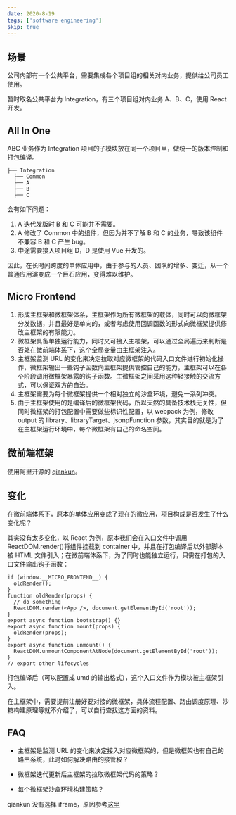 ```yaml
---
date: 2020-8-19
tags: ['software engineering']
skip: true
---
```


## 场景

公司内部有一个公共平台，需要集成各个项目组的相关对内业务，提供给公司员工使用。

暂时取名公共平台为 Integration，有三个项目组对内业务 A、B、C，使用 React 开发。

## All In One

ABC 业务作为 Integration 项目的子模块放在同一个项目里，做统一的版本控制和打包编译。

```
├── Integration
  ├── Common
  ├── A
  ├── B
  ├── C
```

会有如下问题：

1. A 迭代发版时 B 和 C 可能并不需要。
2. A 修改了 Common 中的组件，但因为并不了解 B 和 C 的业务，导致该组件不兼容 B 和 C 产生 bug。
3. 中途需要接入项目组 D，D 是使用 Vue 开发的。

因此，在长时间跨度的单体应用中，由于参与的人员、团队的增多、变迁，从一个普通应用演变成一个巨石应用，变得难以维护。

## Micro Frontend

1. 形成主框架和微框架体系，主框架作为所有微框架的载体，同时可以向微框架分发数据，并且最好是单向的，或者考虑使用回调函数的形式向微框架提供修改主框架的有限能力。
2. 微框架具备单独运行能力，同时又可接入主框架，可以通过全局遍历来判断是否处在微前端体系下，这个全局变量由主框架注入。
3. 主框架监测 URL 的变化来决定拉取对应微框架的代码入口文件进行初始化操作，微框架输出一些钩子函数向主框架提供管控自己的能力，主框架可以在各个阶段调用微框架暴露的钩子函数。主微框架之间采用这种轻接触的交流方式，可以保证双方的自治。
4. 主框架需要为每个微框架提供一个相对独立的沙盒环境，避免一系列冲突。
5. 由于主框架使用的是编译后的微框架代码，所以天然的具备技术栈无关性，但同时微框架的打包配置中需要做些标识性配置，以 webpack 为例，修改 output 的 library、libraryTarget、jsonpFunction 参数，其实目的就是为了在主框架运行环境中，每个微框架有自己的命名空间。

## 微前端框架

使用阿里开源的 [qiankun](https://qiankun.umijs.org/)。

## 变化

在微前端体系下，原本的单体应用变成了现在的微应用，项目构成是否发生了什么变化呢？

其实没有太多变化，以 React 为例，原本我们会在入口文件中调用 ReactDOM.render()将组件挂载到 container 中，并且在打包编译后以外部脚本被 HTML 文件引入；在微前端体系下，为了同时也能独立运行，只需在打包的入口文件输出钩子函数：

```tsx
if (window.__MICRO_FRONTEND__) {
  oldRender();
}
function oldRender(props) {
  // do something
  ReactDOM.render(<App />, document.getElementById('root'));
}
export async function bootstrap() {}
export async function mount(props) {
  oldRender(props);
}
export async function unmount() {
  ReactDOM.unmountComponentAtNode(document.getElementById('root'));
}
// export other lifecycles
```

打包编译后（可以配置成 umd 的输出格式），这个入口文件作为模块被主框架引入。

在主框架中，需要提前注册好要对接的微框架，具体流程配置、路由调度原理、沙箱构建原理等就不介绍了，可以自行查找这方面的资料。

## FAQ

- 主框架是监测 URL 的变化来决定接入对应微框架的，但是微框架也有自己的路由系统，此时如何解决路由的接管权？

- 微框架迭代更新后主框架的拉取微框架代码的策略？

- 每个微框架沙盒环境构建策略？

qiankun 没有选择 iframe，原因参考[这里](https://www.yuque.com/kuitos/gky7yw/gesexv)

[1]: https://github.com/single-spa/single-spa
[2]: https://qiankun.umijs.org/zh/guide
